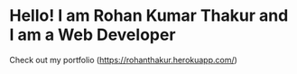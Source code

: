 # Hello! I am Rohan Kumar Thakur and I am a Web Developer

Check out my portfolio (https://rohanthakur.herokuapp.com/)
